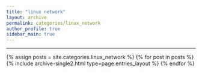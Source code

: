 ```yaml
---
title: "linux network"
layout: archive
permalink: categories/linux_network
author_profile: true
sidebar_main: true
---
```


<!-- 공백이 포함되어 있는 카테고리 이름의 경우 site.categories.['a b c'] 이런식으로! -->

***

{% assign posts = site.categories.linux_network %}
{% for post in posts %} {% include archive-single2.html type=page.entries_layout %} {% endfor %}
